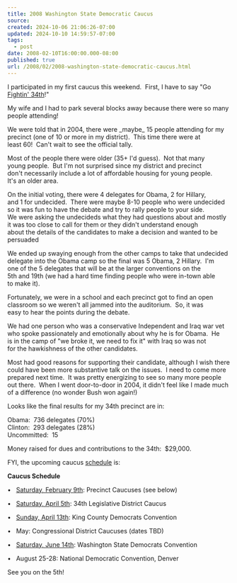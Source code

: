 ```yaml
---
title: 2008 Washington State Democratic Caucus
source: 
created: 2024-10-06 21:06:26-07:00
updated: 2024-10-10 14:59:57-07:00
tags:
  - post
date: 2008-02-10T16:00:00.000-08:00
published: true
url: /2008/02/2008-washington-state-democratic-caucus.html
---
```



I participated in my first caucus this weekend.  First, I have to say "Go [Fightin' 34th](http://34dems.org/)!"  
  
My wife and I had to park several blocks away because there were so many people attending!  
  
We were told that in 2004, there were \_maybe\_ 15 people attending for my  
precinct (one of 10 or more in my district).  This time there were at  
least 60!  Can't wait to see the official tally.  
  
Most of the people there were older (35+ I'd guess).  Not that many  
young people.  But I'm not surprised since my district and precinct  
don't necessarily include a lot of affordable housing for young people.  
It's an older area.  
  
On the initial voting, there were 4 delegates for Obama, 2 for Hillary,  
and 1 for undecided.  There were maybe 8-10 people who were undecided  
so it was fun to have the debate and try to rally people to your side.  
We were asking the undecideds what they had questions about and mostly  
it was too close to call for them or they didn't understand enough  
about the details of the candidates to make a decision and wanted to be  
persuaded  
  
We ended up swaying enough from the other camps to take that undecided  
delegate into the Obama camp so the final was 5 Obama, 2 Hillary.  I'm  
one of the 5 delegates that will be at the larger conventions on the  
5th and 19th (we had a hard time finding people who were in-town able  
to make it).  
  
Fortunately, we were in a school and each precinct got to find an open  
classroom so we weren't all jammed into the auditorium.  So, it was  
easy to hear the points during the debate.  
  
We had one person who was a conservative Independent and Iraq war vet  
who spoke passionately and emotionally about why he is for Obama.  He  
is in the camp of "we broke it, we need to fix it" with Iraq so was not  
for the hawkishness of the other candidates.  
  
Most had good reasons for supporting their candidate, although I wish there could have been more substantive talk on the issues.  I need to come more prepared next time.  It was pretty energizing to see so many more people out there.  When I went door-to-door in 2004, it didn't feel like I made much of a difference (no wonder Bush won again!)  
  
Looks like the final results for my 34th precinct are in:  
  
Obama:  736 delegates (70%)  
Clinton:  293 delegates (28%)  
Uncommitted:  15  
  
Money raised for dues and contributions to the 34th:  $29,000.  
  
FYI, the upcoming caucus [schedule](http://www.34dems.org/news_caucus.htm) is:  
  
**Caucus Schedule**  
  
•   [Saturday, February 9th](http://www.34dems.org/news_caucus-2008-locations.htm): Precinct Caucuses (see below)  
  
•   [Saturday, April 5th](http://www.34dems.org/news_calendar.htm#caucusld): 34th Legislative District Caucus  
  
•   [Sunday, April 13th](http://www.34dems.org/news_calendar.htm#caucuskc): King County Democrats Convention  
  
•   May: Congressional District Caucuses (dates TBD)  
  
•   [Saturday, June 14th](http://www.34dems.org/news_calendar.htm#caucusstate): Washington State Democrats Convention  
  
•   August 25-28: National Democratic Convention, Denver  
  
See you on the 5th!